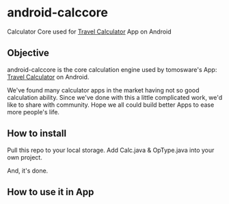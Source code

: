 # android-calccore
Calculator Core used for [Travel Calculator](https://play.google.com/store/apps/details?id=com.tomosware.currency.RealCurrencyCalc "Travel Calculator") App on Android

## Objective

android-calccore is the core calculation engine used by tomosware's App: [Travel Calculator](https://play.google.com/store/apps/details?id=com.tomosware.currency.RealCurrencyCalc "Travel Calculator") on Android.

We've found many calculator apps in the market having not so good calculation ability. Since we've done with this a little complicated work, we'd like to share with community. Hope we all could build better Apps to ease more people's life.

## How to install

Pull this repo to your local storage. Add Calc.java & OpType.java into your own project.

And, it's done.

## How to use it in App






